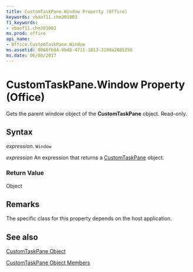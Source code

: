 ```yaml
---
title: CustomTaskPane.Window Property (Office)
keywords: vbaof11.chm301003
f1_keywords:
- vbaof11.chm301003
ms.prod: office
api_name:
- Office.CustomTaskPane.Window
ms.assetid: 8068fb04-0bd8-4711-1813-3198a2085256
ms.date: 06/08/2017
---
```



# CustomTaskPane.Window Property (Office)

Gets the parent window object of the  **CustomTaskPane** object. Read-only.


## Syntax

 _expression_. `Window`

 _expression_ An expression that returns a [CustomTaskPane](./Office.CustomTaskPane.md) object.


### Return Value

Object


## Remarks

The specific class for this property depends on the host application.


## See also


[CustomTaskPane Object](Office.CustomTaskPane.md)



[CustomTaskPane Object Members](./overview/customtaskpane-members-office.md)

